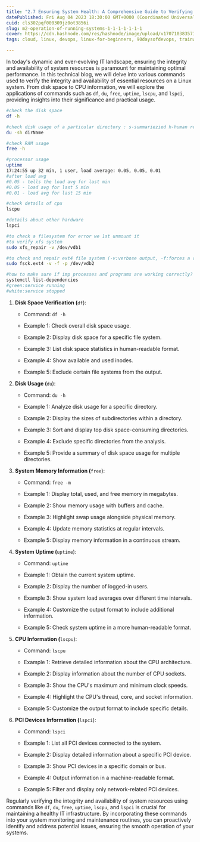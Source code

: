 ```yaml
---
title: "2.7 Ensuring System Health: A Comprehensive Guide to Verifying Resource Integrity and Availability"
datePublished: Fri Aug 04 2023 18:30:00 GMT+0000 (Coordinated Universal Time)
cuid: cls302pqf000309jz0ot3856i
slug: m2-operation-of-running-systems-1-1-1-1-1-1-1
cover: https://cdn.hashnode.com/res/hashnode/image/upload/v1707103835715/a732cc39-66bb-4807-b43e-c1efc618b5d1.png
tags: cloud, linux, devops, linux-for-beginners, 90daysofdevops, trainwithshubham

---
```


In today's dynamic and ever-evolving IT landscape, ensuring the integrity and availability of system resources is paramount for maintaining optimal performance. In this technical blog, we will delve into various commands used to verify the integrity and availability of essential resources on a Linux system. From disk space to CPU information, we will explore the applications of commands such as `df`, `du`, `free`, `uptime`, `lscpu`, and `lspci`, providing insights into their significance and practical usage.

```bash
#check the disk space
df -h

#check disk usage of a particular directory : s-summariezied h-human readable
du -sh dirName

#check RAM usage
free -h

#processor usage
uptime
17:24:55 up 32 min, 1 user, load average: 0.05, 0.05, 0.01
#after load avg
#0.05 - tells the load avg for last min
#0.05 - load avg for last 5 min
#0.01 - load avg for last 15 min

#check details of cpu
lscpu

#details about other hardware
lspci

#to check a filesystem for error we 1st unmount it
#to verify xfs system
sudo xfs_repair -v /dev/vdb1

#to check and repair ext4 file system (-v:verbose output, -f:forces a check, -p:preen mode)
sudo fsck.ext4 -v -f -p /dev/vdb2

#how to make sure if imp processes and programs are working correctly?
systemctl list-dependencies
#green:service running
#white:service stopped
```

1. **Disk Space Verification (**`df`):
    
    * Command: `df -h`
        
    * Example 1: Check overall disk space usage.
        
    * Example 2: Display disk space for a specific file system.
        
    * Example 3: List disk space statistics in human-readable format.
        
    * Example 4: Show available and used inodes.
        
    * Example 5: Exclude certain file systems from the output.
        
2. **Disk Usage (**`du`):
    
    * Command: `du -h`
        
    * Example 1: Analyze disk usage for a specific directory.
        
    * Example 2: Display the sizes of subdirectories within a directory.
        
    * Example 3: Sort and display top disk space-consuming directories.
        
    * Example 4: Exclude specific directories from the analysis.
        
    * Example 5: Provide a summary of disk space usage for multiple directories.
        
3. **System Memory Information (**`free`):
    
    * Command: `free -m`
        
    * Example 1: Display total, used, and free memory in megabytes.
        
    * Example 2: Show memory usage with buffers and cache.
        
    * Example 3: Highlight swap usage alongside physical memory.
        
    * Example 4: Update memory statistics at regular intervals.
        
    * Example 5: Display memory information in a continuous stream.
        
4. **System Uptime (**`uptime`):
    
    * Command: `uptime`
        
    * Example 1: Obtain the current system uptime.
        
    * Example 2: Display the number of logged-in users.
        
    * Example 3: Show system load averages over different time intervals.
        
    * Example 4: Customize the output format to include additional information.
        
    * Example 5: Check system uptime in a more human-readable format.
        
5. **CPU Information (**`lscpu`):
    
    * Command: `lscpu`
        
    * Example 1: Retrieve detailed information about the CPU architecture.
        
    * Example 2: Display information about the number of CPU sockets.
        
    * Example 3: Show the CPU's maximum and minimum clock speeds.
        
    * Example 4: Highlight the CPU's thread, core, and socket information.
        
    * Example 5: Customize the output format to include specific details.
        
6. **PCI Devices Information (**`lspci`):
    
    * Command: `lspci`
        
    * Example 1: List all PCI devices connected to the system.
        
    * Example 2: Display detailed information about a specific PCI device.
        
    * Example 3: Show PCI devices in a specific domain or bus.
        
    * Example 4: Output information in a machine-readable format.
        
    * Example 5: Filter and display only network-related PCI devices.
        

Regularly verifying the integrity and availability of system resources using commands like `df`, `du`, `free`, `uptime`, `lscpu`, and `lspci` is crucial for maintaining a healthy IT infrastructure. By incorporating these commands into your system monitoring and maintenance routines, you can proactively identify and address potential issues, ensuring the smooth operation of your systems.